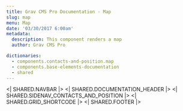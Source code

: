 ```yaml
---
title: Grav CMS Pro Documentation - Map
slug: map
menu: Map
date: '03/30/2017 6:00am'
metadata:
  description: This component renders a map
  author: Grav CMS Pro

dictionaries:
  - components.contacts-and-position.map
  - components.base-elements-documentation
  - shared
---
```


<| SHARED.NAVBAR |>
<| SHARED.DOCUMENTATION_HEADER |>
<| SHARED.SIDENAV_CONTACTS_AND_POSITION |>
<| SHARED.GRID_SHORTCODE |>
<| SHARED.FOOTER |>
